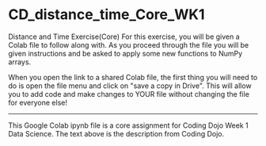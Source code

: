 # CD_distance_time_Core_WK1
Distance and Time Exercise(Core)
For this exercise, you will be given a Colab file to follow along with.  As you proceed through the file you will be given instructions and be asked to apply some new functions to NumPy arrays. 

When you open the link to a shared Colab file, the first thing you will need to do is open the file menu and click on "save a copy in Drive".  This will allow you to add code and make changes to YOUR file without changing the file for everyone else! 

-------------------------------------------------------------------------------------------------------------------------------------------------------------------------
This Google Colab ipynb file is a core assignment for Coding Dojo Week 1 Data Science. The text above is the description from Coding Dojo.
